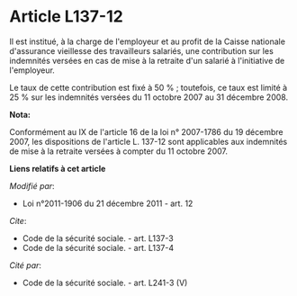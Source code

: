 # Article L137-12

Il est institué, à la charge de l'employeur et au profit de la Caisse nationale d'assurance vieillesse des travailleurs
salariés, une contribution sur les indemnités versées en cas de mise à la retraite d'un salarié à l'initiative de
l'employeur. 

Le taux de cette contribution est fixé à 50 % ; toutefois, ce taux est limité à 25 % sur les indemnités versées du 11 octobre
2007 au 31 décembre 2008.

**Nota:**

Conformément au IX de l'article 16 de la loi n° 2007-1786 du 19 décembre 2007, les dispositions de l'article L. 137-12 sont
applicables aux indemnités de mise à la retraite versées à compter du 11 octobre 2007.

**Liens relatifs à cet article**

_Modifié par_:

  - Loi n°2011-1906 du 21 décembre 2011 - art. 12

_Cite_:

  - Code de la sécurité sociale. - art. L137-3
  - Code de la sécurité sociale. - art. L137-4

_Cité par_:

  - Code de la sécurité sociale. - art. L241-3 (V)

